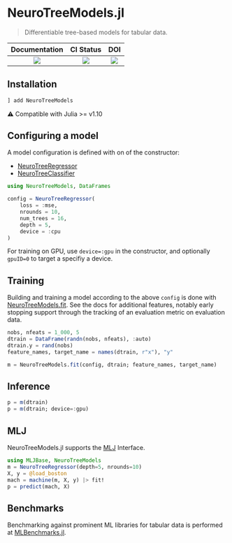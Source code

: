 # NeuroTreeModels.jl

> Differentiable tree-based models for tabular data. 

| Documentation | CI Status | DOI |
|:------------------------:|:----------------:|:----------------:|
| [![][docs-latest-img]][docs-latest-url] | [![][ci-img]][ci-url] | [![][DOI-img]][DOI-url] |

[docs-latest-img]: https://img.shields.io/badge/docs-latest-blue.svg
[docs-latest-url]: https://evovest.github.io/NeuroTreeModels.jl/dev

[ci-img]: https://github.com/Evovest/NeuroTreeModels.jl/workflows/CI/badge.svg
[ci-url]: https://github.com/Evovest/NeuroTreeModels.jl/actions?query=workflow%3ACI+branch%3Amain

[DOI-img]: https://zenodo.org/badge/762536508.svg
[DOI-url]: https://zenodo.org/doi/10.5281/zenodo.10725028

## Installation

```julia
] add NeuroTreeModels
```

⚠ Compatible with Julia >= v1.10

## Configuring a model

A model configuration is defined with on of the constructor:
- [NeuroTreeRegressor](https://evovest.github.io/NeuroTreeModels.jl/dev/models#NeuroTreeModels.NeuroTreeRegressor)
- [NeuroTreeClassifier](https://evovest.github.io/NeuroTreeModels.jl/dev/models#NeuroTreeModels.NeuroTreeClassifier)

```julia
using NeuroTreeModels, DataFrames

config = NeuroTreeRegressor(
    loss = :mse,
    nrounds = 10,
    num_trees = 16,
    depth = 5,
    device = :cpu
)
```

For training on GPU, use `device=:gpu` in the constructor, and optionally `gpuID=0` to target a specifiy a device.

## Training

Building and training a model according to the above `config` is done with [NeuroTreeModels.fit](https://evovest.github.io/NeuroTreeModels.jl/dev/API#NeuroTreeModels.fit).
See the docs for additional features, notably early stopping support through the tracking of an evaluation metric on evaluation data.

```julia
nobs, nfeats = 1_000, 5
dtrain = DataFrame(randn(nobs, nfeats), :auto)
dtrain.y = rand(nobs)
feature_names, target_name = names(dtrain, r"x"), "y"

m = NeuroTreeModels.fit(config, dtrain; feature_names, target_name)
```

## Inference

```julia
p = m(dtrain)
p = m(dtrain; device=:gpu)
```

## MLJ

NeuroTreeModels.jl supports the [MLJ](https://github.com/alan-turing-institute/MLJ.jl) Interface. 

```julia
using MLJBase, NeuroTreeModels
m = NeuroTreeRegressor(depth=5, nrounds=10)
X, y = @load_boston
mach = machine(m, X, y) |> fit!
p = predict(mach, X)
```

## Benchmarks

Benchmarking against prominent ML libraries for tabular data is performed at [MLBenchmarks.jl](https://github.com/Evovest/MLBenchmarks.jl).
